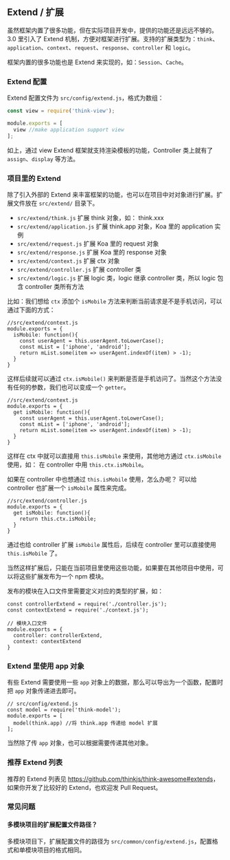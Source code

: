 ## Extend / 扩展

虽然框架内置了很多功能，但在实际项目开发中，提供的功能还是远远不够的。3.0 里引入了 Extend 机制，方便对框架进行扩展。支持的扩展类型为：`think`、`application`、`context`、`request`、`response`、`controller` 和 `logic`。

框架内置的很多功能也是 Extend 来实现的，如：`Session`、`Cache`。

### Extend 配置

Extend 配置文件为 `src/config/extend.js`，格式为数组：

```js
const view = require('think-view');

module.exports = [
  view //make application support view
];
```

如上，通过 view Extend 框架就支持渲染模板的功能，Controller 类上就有了 `assign`、`display` 等方法。

### 项目里的 Extend

除了引入外部的 Extend 来丰富框架的功能，也可以在项目中对对象进行扩展。扩展文件放在 `src/extend/` 目录下。

* `src/extend/think.js` 扩展 think 对象，如： think.xxx
* `src/extend/application.js` 扩展 think.app 对象，Koa 里的 application 实例
* `src/extend/request.js` 扩展 Koa 里的 request 对象
* `src/extend/response.js` 扩展 Koa 里的 response 对象
* `src/extend/context.js` 扩展 ctx 对象
* `src/extend/controller.js` 扩展 controller 类
* `src/extend/logic.js` 扩展 logic 类，logic 继承 controller 类，所以 logic 包含 controller 类所有方法

比如：我们想给 `ctx` 添加个 `isMobile` 方法来判断当前请求是不是手机访问，可以通过下面的方式：

```
//src/extend/context.js
module.exports = {
  isMobile: function(){
    const userAgent = this.userAgent.toLowerCase();
    const mList = ['iphone', 'android'];
    return mList.some(item => userAgent.indexOf(item) > -1);
  }
}
```

这样后续就可以通过 `ctx.isMobile()` 来判断是否是手机访问了。当然这个方法没有任何的参数，我们也可以变成一个 `getter`。

```
//src/extend/context.js
module.exports = {
  get isMobile: function(){
    const userAgent = this.userAgent.toLowerCase();
    const mList = ['iphone', 'android'];
    return mList.some(item => userAgent.indexOf(item) > -1);
  }
}
```

这样在 ctx 中就可以直接用 `this.isMobile` 来使用，其他地方通过 `ctx.isMobile` 使用，如： 在 controller 中用 `this.ctx.isMobile`。 

如果在 controller 中也想通过 `this.isMobile` 使用，怎么办呢？ 可以给 controller 也扩展一个 `isMobile` 属性来完成。

```
//src/extend/controller.js
module.exports = {
  get isMobile: function(){
    return this.ctx.isMobile;
  }
}
```

通过也给 controller 扩展 `isMobile` 属性后，后续在 controller 里可以直接使用 `this.isMobile` 了。

当然这样扩展后，只能在当前项目里使用这些功能，如果要在其他项目中使用，可以将这些扩展发布为一个 npm 模块。

发布的模块在入口文件里需要定义对应的类型的扩展，如：

```
const controllerExtend = require('./controller.js');
const contextExtend = require('./context.js');

// 模块入口文件
module.exports = {
  controller: controllerExtend,
  context: contextExtend
}
```

### Extend 里使用 app 对象

有些 Extend 需要使用一些 `app` 对象上的数据，那么可以导出为一个函数，配置时把 `app` 对象传递进去即可。

```
// src/config/extend.js
const model = require('think-model');
module.exports = [
  model(think.app) //将 think.app 传递给 model 扩展
];
```

当然除了传 `app` 对象，也可以根据需要传递其他对象。

### 推荐 Extend 列表

推荐的 Extend 列表见 <https://github.com/thinkjs/think-awesome#extends>，如果你开发了比较好的 Extend，也欢迎发 Pull Request。

### 常见问题

#### 多模块项目的扩展配置文件路径？

多模块项目下，扩展配置文件的路径为 `src/common/config/extend.js`，配置格式和单模块项目的格式相同。